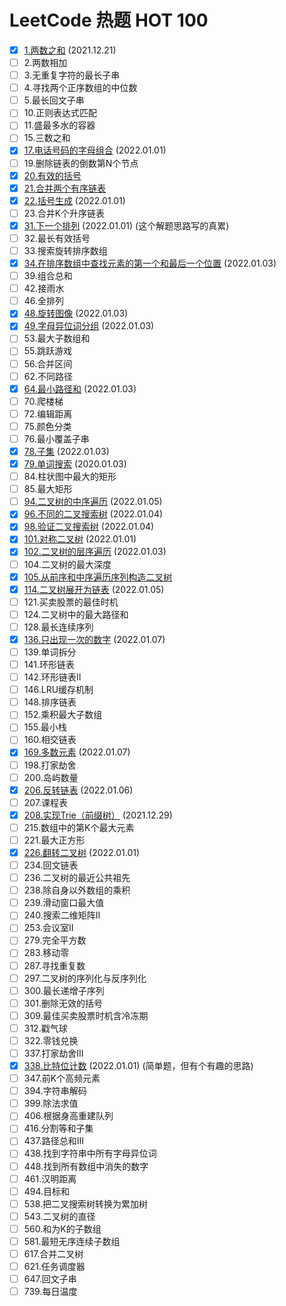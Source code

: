 # LeetCode 热题 HOT 100
- [x] [1.两数之和](../solutions/1.两数之和.md) (2021.12.21)
- [ ] 2.两数相加
- [ ] 3.无重复字符的最长子串
- [ ] 4.寻找两个正序数组的中位数
- [ ] 5.最长回文子串
- [ ] 10.正则表达式匹配
- [ ] 11.盛最多水的容器
- [ ] 15.三数之和
- [x] [17.电话号码的字母组合](../solutions/17.电话号码的字母组合.md) (2022.01.01)
- [ ] 19.删除链表的倒数第N个节点
- [x] [20.有效的括号](../solutions/20.有效的括号.md)
- [x] [21.合并两个有序链表](../solutions/21.合并两个有序链表.md)
- [x] [22.括号生成](../solutions/22.括号生成.md) (2022.01.01)
- [ ] 23.合并K个升序链表
- [x] [31.下一个排列](../solutions/31.下一个排列.md) (2022.01.01) (这个解题思路写的真累)
- [ ] 32.最长有效括号
- [ ] 33.搜索旋转排序数组
- [x] [34.在排序数组中查找元素的第一个和最后一个位置](../solutions/34.在排序数组中查找元素的第一个和最后一个位置.md) (2022.01.03)
- [ ] 39.组合总和
- [ ] 42.接雨水
- [ ] 46.全排列
- [x] [48.旋转图像](../solutions/48.旋转图像.md) (2022.01.03)
- [x] [49.字母异位词分组](../solutions/49.字母异位词分组.md) (2022.01.03)
- [ ] 53.最大子数组和
- [ ] 55.跳跃游戏
- [ ] 56.合并区间
- [ ] 62.不同路径
- [x] [64.最小路径和](../solutions/64.最小路径和.md) (2022.01.03)
- [ ] 70.爬楼梯
- [ ] 72.编辑距离
- [ ] 75.颜色分类
- [ ] 76.最小覆盖子串
- [x] [78.子集](../solutions/78.子集.md) (2022.01.03)
- [x] [79.单词搜索](../solutions/79.单词搜索.md) (2020.01.03)
- [ ] 84.柱状图中最大的矩形
- [ ] 85.最大矩形
- [ ] [94.二叉树的中序遍历](../solutions/94.二叉树的中序遍历.md) (2022.01.05)
- [x] [96.不同的二叉搜索树](../solutions/96.不同的二叉搜索树.md) (2022.01.04)
- [x] [98.验证二叉搜索树](../solutions/98.验证二叉搜索树.md) (2022.01.04)
- [x] [101.对称二叉树](../solutions/101.对称二叉树.md) (2022.01.01)
- [x] [102.二叉树的层序遍历](../solutions/102.二叉树的层序遍历.md) (2022.01.03)
- [ ] 104.二叉树的最大深度
- [x] [105.从前序和中序遍历序列构造二叉树](../solutions/105.从前序与中序遍历序列构造二叉树.md)
- [x] [114.二叉树展开为链表](../solutions/114.二叉树展开为链表.md) (2022.01.05)
- [ ] 121.买卖股票的最佳时机
- [ ] 124.二叉树中的最大路径和
- [ ] 128.最长连续序列
- [x] [136.只出现一次的数字](../solutions/136.只出现一次的数字.md) (2022.01.07)
- [ ] 139.单词拆分
- [ ] 141.环形链表
- [ ] 142.环形链表II
- [ ] 146.LRU缓存机制
- [ ] 148.排序链表
- [ ] 152.乘积最大子数组
- [ ] 155.最小栈
- [ ] 160.相交链表
- [x] [169.多数元素](../solutions/169.多数元素.md) (2022.01.07)
- [ ] 198.打家劫舍
- [ ] 200.岛屿数量
- [x] [206.反转链表](../solutions/206.反转链表.md) (2022.01.06)
- [ ] 207.课程表
- [x] [208.实现Trie（前缀树）](../solutions/208.实现Trie（前缀树）.md) (2021.12.29)
- [ ] 215.数组中的第K个最大元素
- [ ] 221.最大正方形
- [x] [226.翻转二叉树](../solutions/226.翻转二叉树.md) (2022.01.01)
- [ ] 234.回文链表
- [ ] 236.二叉树的最近公共祖先
- [ ] 238.除自身以外数组的乘积
- [ ] 239.滑动窗口最大值
- [ ] 240.搜索二维矩阵II
- [ ] 253.会议室II
- [ ] 279.完全平方数
- [ ] 283.移动零
- [ ] 287.寻找重复数
- [ ] 297.二叉树的序列化与反序列化
- [ ] 300.最长递增子序列
- [ ] 301.删除无效的括号
- [ ] 309.最佳买卖股票时机含冷冻期
- [ ] 312.戳气球
- [ ] 322.零钱兑换
- [ ] 337.打家劫舍III
- [x] [338.比特位计数](../solutions/338.比特位计数.md) (2022.01.01) (简单题，但有个有趣的思路)
- [ ] 347.前K个高频元素
- [ ] 394.字符串解码
- [ ] 399.除法求值
- [ ] 406.根据身高重建队列
- [ ] 416.分割等和子集
- [ ] 437.路径总和III
- [ ] 438.找到字符串中所有字母异位词
- [ ] 448.找到所有数组中消失的数字
- [ ] 461.汉明距离
- [ ] 494.目标和
- [ ] 538.把二叉搜索树转换为累加树
- [ ] 543.二叉树的直径
- [ ] 560.和为K的子数组
- [ ] 581.最短无序连续子数组
- [ ] 617.合并二叉树
- [ ] 621.任务调度器
- [ ] 647.回文子串
- [ ] 739.每日温度